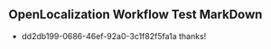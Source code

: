 ## OpenLocalization Workflow Test MarkDown
* dd2db199-0686-46ef-92a0-3c1f82f5fa1a thanks!

<!--HONumber=Aug16_HO4-->


